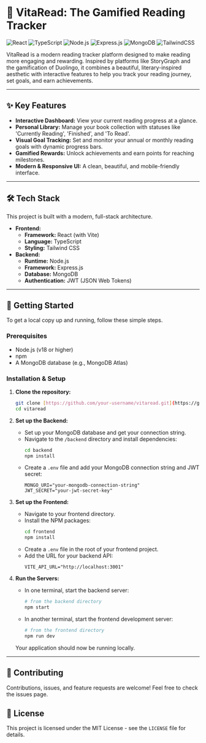 # 📖 VitaRead: The Gamified Reading Tracker

![React](https://img.shields.io/badge/react-%2320232a.svg?style=for-the-badge&logo=react&logoColor=%2361DAFB)
![TypeScript](https://img.shields.io/badge/typescript-%23007ACC.svg?style=for-the-badge&logo=typescript&logoColor=white)
![Node.js](https://img.shields.io/badge/node.js-6DA55F?style=for-the-badge&logo=node.js&logoColor=white)
![Express.js](https://img.shields.io/badge/express.js-%23404d59.svg?style=for-the-badge&logo=express&logoColor=%2361DAFB)
![MongoDB](https://img.shields.io/badge/MongoDB-4EA94B?style=for-the-badge&logo=mongodb&logoColor=white)
![TailwindCSS](https://img.shields.io/badge/tailwindcss-%2338B2AC.svg?style=for-the-badge&logo=tailwind-css&logoColor=white)

VitaRead is a modern reading tracker platform designed to make reading more engaging and rewarding. Inspired by platforms like StoryGraph and the gamification of Duolingo, it combines a beautiful, literary-inspired aesthetic with interactive features to help you track your reading journey, set goals, and earn achievements.

---

## ✨ Key Features

* **Interactive Dashboard:** View your current reading progress at a glance.
* **Personal Library:** Manage your book collection with statuses like 'Currently Reading', 'Finished', and 'To Read'.
* **Visual Goal Tracking:** Set and monitor your annual or monthly reading goals with dynamic progress bars.
* **Gamified Rewards:** Unlock achievements and earn points for reaching milestones.
* **Modern & Responsive UI:** A clean, beautiful, and mobile-friendly interface.

---

## 🛠️ Tech Stack

This project is built with a modern, full-stack architecture.

* **Frontend:**
    * **Framework:** React (with Vite)
    * **Language:** TypeScript
    * **Styling:** Tailwind CSS
* **Backend:**
    * **Runtime:** Node.js
    * **Framework:** Express.js
    * **Database:** MongoDB
    * **Authentication:** JWT (JSON Web Tokens)

---

## 🚀 Getting Started

To get a local copy up and running, follow these simple steps.

### Prerequisites

* Node.js (v18 or higher)
* npm
* A MongoDB database (e.g., MongoDB Atlas)

### Installation & Setup

1.  **Clone the repository:**
    ```sh
    git clone [https://github.com/your-username/vitaread.git](https://github.com/your-username/vitaread.git)
    cd vitaread
    ```

2.  **Set up the Backend:**
    * Set up your MongoDB database and get your connection string.
    * Navigate to the `/backend` directory and install dependencies:
        ```sh
        cd backend
        npm install
        ```
    * Create a `.env` file and add your MongoDB connection string and JWT secret:
        ```env
        MONGO_URI="your-mongodb-connection-string"
        JWT_SECRET="your-jwt-secret-key"
        ```

3.  **Set up the Frontend:**
    * Navigate to your frontend directory.
    * Install the NPM packages:
        ```sh
        cd frontend
        npm install
        ```
    * Create a `.env` file in the root of your frontend project.
    * Add the URL for your backend API:
        ```env
        VITE_API_URL="http://localhost:3001"
        ```

4.  **Run the Servers:**
    * In one terminal, start the backend server:
        ```sh
        # from the backend directory
        npm start
        ```
    * In another terminal, start the frontend development server:
        ```sh
        # from the frontend directory
        npm run dev
        ```
    Your application should now be running locally.

---

## 🤝 Contributing

Contributions, issues, and feature requests are welcome! Feel free to check the issues page.

## 📄 License

This project is licensed under the MIT License - see the `LICENSE` file for details.
